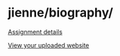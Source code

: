 # jienne/biography/

[Assignment details](/homework/biography)

[View your uploaded website](https://mpaulweeks.github.io/cfc2018/students/jienne/biography/)
